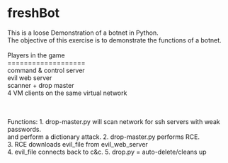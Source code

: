 # freshBot
This is a loose Demonstration of a botnet in Python.<br>
The objective of this exercise is to demonstrate the functions of a botnet.<br>
<br>
Players in the game<br>
===================<br>
command & control server<br>
evil web server<br>
scanner + drop master<br>
4 VM clients on the same virtual network<br>

<br>
<br>
Functions:
1. drop-master.py will scan network for ssh servers with weak passwords.<br>
   and perform a dictionary attack.
2. drop-master.py performs RCE.<br>
3. RCE downloads evil_file from evil_web_server<br>
4. evil_file connects back to c&c.
5. drop.py = auto-delete/cleans up
